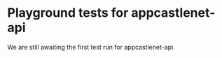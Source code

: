 # Playground tests for appcastlenet-api
We are still awaiting the first test run for appcastlenet-api.
